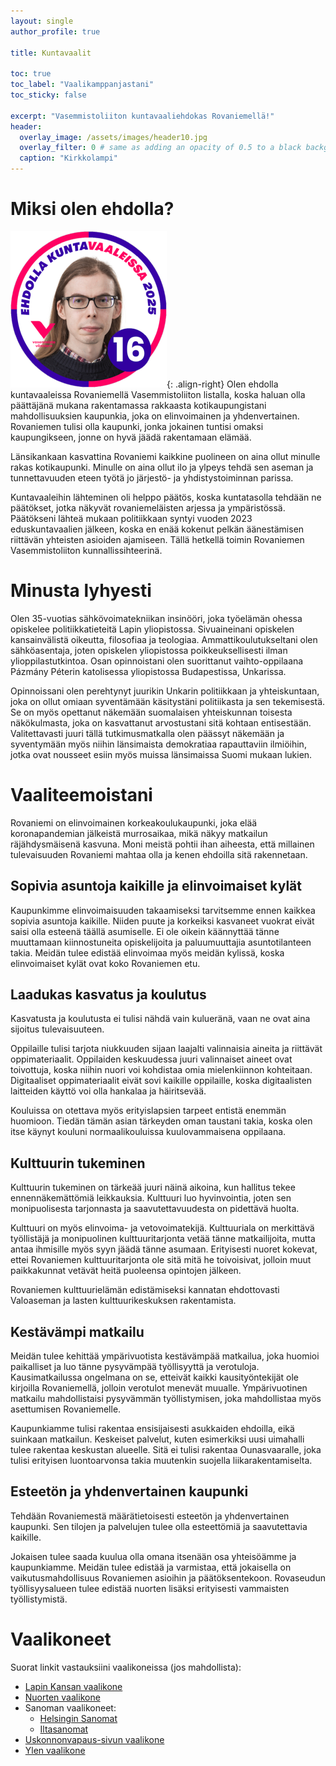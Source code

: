 ```yaml
---
layout: single
author_profile: true

title: Kuntavaalit

toc: true
toc_label: "Vaalikamppanjastani"
toc_sticky: false

excerpt: "Vasemmistoliiton kuntavaaliehdokas Rovaniemellä!"
header:
  overlay_image: /assets/images/header10.jpg
  overlay_filter: 0 # same as adding an opacity of 0.5 to a black background
  caption: "Kirkkolampi"
---
```

# Miksi olen ehdolla?
![Joni-Matti Koskinen](/assets/images/custom.png){: .align-right}
Olen ehdolla kuntavaaleissa Rovaniemellä Vasemmistoliiton listalla, koska haluan olla päättäjänä mukana rakentamassa rakkaasta kotikaupungistani mahdollisuuksien kaupunkia, joka on elinvoimainen ja yhdenvertainen. Rovaniemen tulisi olla kaupunki, jonka jokainen tuntisi omaksi kaupungikseen, jonne on hyvä jäädä rakentamaan elämää.

Länsikankaan kasvattina Rovaniemi kaikkine puolineen on aina ollut minulle rakas kotikaupunki. Minulle on aina ollut ilo ja ylpeys tehdä sen aseman ja tunnettavuuden eteen työtä jo järjestö- ja yhdistystoiminnan parissa.

Kuntavaaleihin lähteminen oli helppo päätös, koska kuntatasolla tehdään ne päätökset, jotka näkyvät rovaniemeläisten arjessa ja ympäristössä. Päätökseni lähteä mukaan politiikkaan syntyi vuoden 2023 eduskuntavaalien jälkeen, koska en enää kokenut pelkän äänestämisen riittävän yhteisten asioiden ajamiseen. Tällä hetkellä toimin Rovaniemen Vasemmistoliiton kunnallissihteerinä.

# Minusta lyhyesti

Olen 35-vuotias sähkövoimatekniikan insinööri, joka työelämän ohessa opiskelee politiikkatieteitä Lapin yliopistossa. Sivuaineinani opiskelen kansainvälistä oikeutta, filosofiaa ja teologiaa. Ammattikoulutukseltani olen sähköasentaja, joten opiskelen yliopistossa poikkeuksellisesti ilman ylioppilastutkintoa. Osan opinnoistani olen suorittanut vaihto-oppilaana Pázmány Péterin katolisessa yliopistossa Budapestissa, Unkarissa.

Opinnoissani olen perehtynyt juurikin Unkarin politiikkaan ja yhteiskuntaan, joka on ollut omiaan syventämään käsitystäni politiikasta ja sen tekemisestä. Se on myös opettanut näkemään suomalaisen yhteiskunnan toisesta näkökulmasta, joka on kasvattanut arvostustani sitä kohtaan entisestään. Valitettavasti juuri tällä tutkimusmatkalla olen päässyt näkemään ja syventymään myös niihin länsimaista demokratiaa rapauttaviin ilmiöihin, jotka ovat nousseet esiin myös muissa länsimaissa Suomi mukaan lukien.

# Vaaliteemoistani

Rovaniemi on elinvoimainen korkeakoulukaupunki, joka elää koronapandemian jälkeistä murrosaikaa, mikä näkyy matkailun räjähdysmäisenä kasvuna. Moni meistä pohtii ihan aiheesta, että millainen tulevaisuuden Rovaniemi mahtaa olla ja kenen ehdoilla sitä rakennetaan.

## Sopivia asuntoja kaikille ja elinvoimaiset kylät

Kaupunkimme elinvoimaisuuden takaamiseksi tarvitsemme ennen kaikkea sopivia asuntoja kaikille. Niiden puute ja korkeiksi kasvaneet vuokrat eivät saisi olla esteenä täällä asumiselle. Ei ole oikein käännyttää tänne muuttamaan kiinnostuneita opiskelijoita ja paluumuuttajia asuntotilanteen takia. Meidän tulee edistää elinvoimaa myös meidän kylissä, koska elinvoimaiset kylät ovat koko Rovaniemen etu.

## Laadukas kasvatus ja koulutus

Kasvatusta ja koulutusta ei tulisi nähdä vain kulueränä, vaan ne ovat aina sijoitus tulevaisuuteen.

Oppilaille tulisi tarjota niukkuuden sijaan laajalti valinnaisia aineita ja riittävät oppimateriaalit. Oppilaiden keskuudessa juuri valinnaiset aineet ovat toivottuja, koska niihin nuori voi kohdistaa omia mielenkiinnon kohteitaan. Digitaaliset oppimateriaalit eivät sovi kaikille oppilaille, koska digitaalisten laitteiden käyttö voi olla hankalaa ja häiritsevää.

Kouluissa on otettava myös erityislapsien tarpeet entistä enemmän huomioon. Tiedän tämän asian tärkeyden oman taustani takia, koska olen itse käynyt kouluni normaalikouluissa kuulovammaisena oppilaana.

## Kulttuurin tukeminen

Kulttuurin tukeminen on tärkeää juuri näinä aikoina, kun hallitus tekee ennennäkemättömiä leikkauksia. Kulttuuri luo hyvinvointia, joten sen monipuolisesta tarjonnasta ja saavutettavuudesta on pidettävä huolta.

Kulttuuri on myös elinvoima- ja vetovoimatekijä. Kulttuuriala on merkittävä työllistäjä ja monipuolinen kulttuuritarjonta vetää tänne matkailijoita, mutta antaa ihmisille myös syyn jäädä tänne asumaan. Erityisesti nuoret kokevat, ettei Rovaniemen kulttuuritarjonta ole sitä mitä he toivoisivat, jolloin muut paikkakunnat vetävät heitä puoleensa opintojen jälkeen.

Rovaniemen kulttuurielämän edistämiseksi kannatan ehdottovasti Valoaseman ja lasten kulttuurikeskuksen rakentamista.

## Kestävämpi matkailu

Meidän tulee kehittää ympärivuotista kestävämpää matkailua, joka huomioi paikalliset ja luo tänne pysyvämpää työllisyyttä ja verotuloja. Kausimatkailussa ongelmana on se, etteivät kaikki kausityöntekijät ole kirjoilla Rovaniemellä, jolloin verotulot menevät muualle. Ympärivuotinen matkailu mahdollistaisi pysyvämmän työllistymisen, joka mahdollistaa myös asettumisen Rovaniemelle.

Kaupunkiamme tulisi rakentaa ensisijaisesti asukkaiden ehdoilla, eikä suinkaan matkailun. Keskeiset palvelut, kuten esimerkiksi uusi uimahalli tulee rakentaa keskustan alueelle. Sitä ei tulisi rakentaa Ounasvaaralle, joka tulisi erityisen luontoarvonsa takia muutenkin suojella liikarakentamiselta.

## Esteetön ja yhdenvertainen kaupunki

Tehdään Rovaniemestä määrätietoisesti esteetön ja yhdenvertainen kaupunki. Sen tilojen ja palvelujen tulee olla esteettömiä ja saavutettavia kaikille.

Jokaisen tulee saada kuulua olla omana itsenään osa yhteisöämme ja kaupunkiamme. Meidän tulee edistää ja varmistaa, että jokaisella on vaikutusmahdollisuus Rovaniemen asioihin ja päätöksentekoon. Rovaseudun työllisyysalueen tulee edistää nuorten lisäksi erityisesti vammaisten työllistymistä.

# Vaalikoneet
Suorat linkit vastauksiini vaalikoneissa (jos mahdollista):
- [Lapin Kansan vaalikone](https://www.lapinkansa.fi/kuka-on-sinulle-sopivin-ehdokas-alue-ja-kuntavaale/11550115#/ehdokas/766/66990)
- [Nuorten vaalikone](https://nuortenvaalikone.openvaa.org/fi/results/candidate/qe7etlzjey2fl6e8z0phgo75?constituencyId[0]=dysqk3wkdwoks06zo7cxwm1t&constituencyId[1]=szysflyrtf6p3p8jznhafvxh&nominationId=auto_8157900679865663)
- Sanoman vaalikoneet:
    - [Helsingin Sanomat](https://www.vaalikone.fi/kunta2025/hs/ehdokkaat/012f3498-4d03-4832-8e61-3bcca25964c8)
    - [Iltasanomat](https://www.is.fi/politiikka/art-2000011070516.html)
- [Uskonnonvapaus-sivun vaalikone](https://uskonnonvapaus.fi/vaalit/kunta25/ehdokas/1690)
- [Ylen vaalikone](https://vaalit.yle.fi/vaalikone/kuntavaalit2025/193/ehdokkaat/5175)